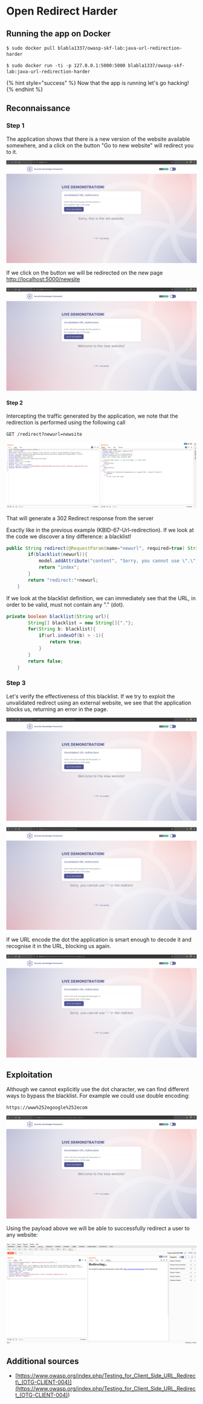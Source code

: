 # Open Redirect Harder

## Running the app on Docker

```
$ sudo docker pull blabla1337/owasp-skf-lab:java-url-redirection-harder
```

```
$ sudo docker run -ti -p 127.0.0.1:5000:5000 blabla1337/owasp-skf-lab:java-url-redirection-harder
```

{% hint style="success" %}
Now that the app is running let's go hacking!
{% endhint %}

## Reconnaissance

### Step 1

The application shows that there is a new version of the website available somewhere, and a click on the button "Go to new website" will redirect you to it.

![](../../.gitbook/assets/python/Url-Redirection/1.png)

If we click on the button we will be redirected on the new page [http://localhost:5000/newsite](http://localhost:5000/newsite)

![](../../.gitbook/assets/python/Url-Redirection/2.png)

#### Step 2

Intercepting the traffic generated by the application, we note that the redirection is performed using the following call

```text
GET /redirect?newurl=newsite
```

![](../../.gitbook/assets/python/Url-Redirection/3.png)

That will generate a 302 Redirect response from the server

Exactly like in the previous example \(KBID-67-Url-redirection\). If we look at the code we discover a tiny difference: a blacklist!

```java
public String redirect(@RequestParam(name="newurl", required=true) String newurl, Model model) {
        if(blacklist(newurl)){
            model.addAttribute("content", "Sorry, you cannot use \".\" in the redirect");
            return "index";
        }
		return "redirect:"+newurl;
	}
```

If we look at the blacklist definition, we can immediately see that the URL, in order to be valid, must not contain any "." \(dot\).

```java
private boolean blacklist(String url){
        String[] blacklist = new String[]{"."};
        for(String b: blacklist){
            if(url.indexOf(b) > -1){
                return true;
            }
        }
        return false;
    }
```

### Step 3

Let's verify the effectiveness of this blacklist. If we try to exploit the unvalidated redirect using an external website, we see that the application blocks us, returning an error in the page.

![](../../.gitbook/assets/python/Url-Redirection/4.png)

![](../../.gitbook/assets/python/Url-Redirection-Harder/1.png)

If we URL encode the dot the application is smart enough to decode it and recognise it in the URL, blocking us again.

![](../../.gitbook/assets/python/Url-Redirection-Harder/2.png)

## Exploitation

Although we cannot explicitly use the dot character, we can find different ways to bypass the blacklist. For example we could use double encoding:

```
https://www%252egoogle%252ecom
```

![](../../.gitbook/assets/python/Url-Redirection-Harder/3.png)

Using the payload above we will be able to successfully redirect a user to any website:

![](../../.gitbook/assets/python/Url-Redirection-Harder/4.png)

## Additional sources

- [https://www.owasp.org/index.php/Testing_for_Client_Side_URL_Redirect\_(OTG-CLIENT-004)](<https://www.owasp.org/index.php/Testing_for_Client_Side_URL_Redirect_(OTG-CLIENT-004)>)
